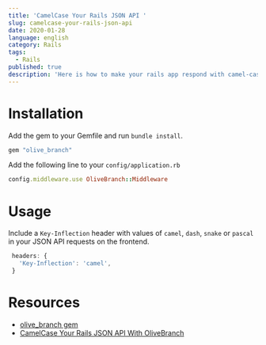 ```yaml
---
title: 'CamelCase Your Rails JSON API '
slug: camelcase-your-rails-json-api
date: 2020-01-28
language: english
category: Rails
tags:
  - Rails
published: true
description: 'Here is how to make your rails app respond with camel-cased keys.'
---
```


# Installation

Add the gem to your Gemfile and run `bundle install`.

```ruby
gem "olive_branch"
```

Add the following line to your `config/application.rb`

```ruby
config.middleware.use OliveBranch::Middleware
```

# Usage

Include a `Key-Inflection` header with values of `camel`, `dash`, `snake` or `pascal` in your JSON API requests on the frontend.

```javascript
 headers: {
   'Key-Inflection': 'camel',
 }
```

# Resources

- [olive_branch gem](https://github.com/vigetlabs/olive_branch)
- [CamelCase Your Rails JSON API With OliveBranch](https://www.viget.com/articles/introducing-olivebranch/)
